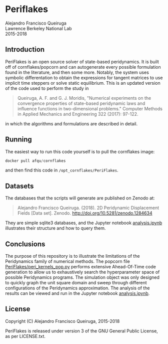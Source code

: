 # Periflakes

Alejandro Francisco Queiruga  
Lawrence Berkeley National Lab  
2015-2018

## Introduction

PeriFlakes is an open source solver of state-based peridynamics. 
It is built off of cornflakes/popcorn and can autogenerate every possible formulation found in the literature, and then some more.
Notably, the system uses symbolic differentation to obtain the expressions for tangent matrices to use implicit time steppers or solve static equilibrium.
This is an updated version of the code used to perform the study in 

> Queiruga, A. F. and G. J. Moridis, "Numerical experiments on 
>  the convergence properties of state-based peridynamic laws and 
>  influence functions in two-dimensional problems." Computer 
>  Methods in Applied Mechanics and Engineering 322 (2017): 
>  97-122.

in which the algorithms and formulations are described in detail.

## Running

The easiest way to run this code yourself is to pull the cornflakes image:
```python
docker pull afqu/cornflakes
```
and then find this code in `/opt_cornflakes/PeriFlakes`.

## Datasets

The databases that the scripts will generate are published on Zenodo
at:

> Alejandro Francisco Queiruga. (2018). 2D Peridynamic Displacement
> Fields [Data set]. Zenodo. http://doi.org/10.5281/zenodo.1284634

They are simple sqlite3 databases, and the Jupyter notebook
[analysis.ipynb](analysis.ipynb) illustrates their structure and how to query them.

## Conclusions 

The purpose of this repository is to illustrate the limitations of
the Peridynamics family of numerical methods.
The popcorn file
[PeriFlakes/peri_kernels_pop.py](PeriFlakes/peri_kernels_pop.py)
performs extensive Ahead-Of-Time code generation to allow us to
exhaustively search the hyperparameter space of possible Peridynamics programs.
The simulation object was only designed to quickly graph the
unit square domain and sweep through different configurations of the
Peridynamics approximation.
The analysis of the results can be viewed and run in the Jupyter
notebook [analysis.ipynb](analysis.ipynb).

## License

Copyright (C) Alejandro Francisco Queiruga, 2015-2018

PeriFlakes is released under version 3 of the GNU General Public License, as per LICENSE.txt.
